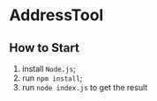 # AddressTool
## How to Start
1. install `Node.js`;
2. run `npm install`;
3. run `node index.js` to get the result
